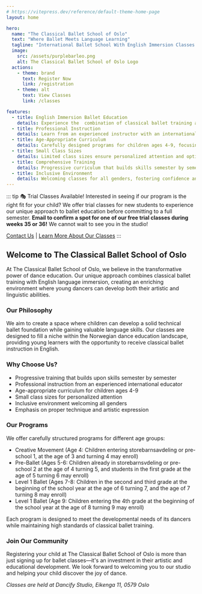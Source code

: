 ```yaml
---
# https://vitepress.dev/reference/default-theme-home-page
layout: home

hero:
  name: "The Classical Ballet School of Oslo"
  text: "Where Ballet Meets Language Learning"
  tagline: "International Ballet School With English Immersion Classes for All Genders. Currently Ages 4-9."
  image:
    src: /assets/purplebarleo.png
    alt: The Classical Ballet School of Oslo Logo
  actions:
    - theme: brand
      text: Register Now
      link: /registration
    - theme: alt
      text: View Classes
      link: /classes

features:
  - title: English Immersion Ballet Education
    details: Experience the  combination of classical ballet training and English language immersion
  - title: Professional Instruction
    details: Learn from an experienced instructor with an international teaching background
  - title: Age-Appropriate Curriculum
    details: Carefully designed programs for children ages 4-9, focusing on proper technique and development. Older age groups will be added in future years.
  - title: Small Class Sizes
    details: Limited class sizes ensure personalized attention and optimal learning
  - title: Comprehensive Training
    details: Progressive curriculum that builds skills semester by semester
  - title: Inclusive Environment
    details: Welcoming classes for all genders, fostering confidence and artistic expression
---
```


<div id="trial-classes" style="scroll-margin-top: 80px;"></div>

::: tip 🎭 Trial Classes Available!
Interested in seeing if our program is the right fit for your child? We offer trial classes for new students to experience our unique approach to ballet education before committing to a full semester. **Email to confirm a spot for one of our free trial classes during weeks 35 or 36!** We cannot wait to see you in the studio!

[Contact Us](/contact) | [Learn More About Our Classes](/classes)
:::

## Welcome to The Classical Ballet School of Oslo

At The Classical Ballet School of Oslo, we believe in the transformative power of dance education. Our unique approach combines classical ballet training with English language immersion, creating an enriching environment where young dancers can develop both their artistic and linguistic abilities.

### Our Philosophy

We aim to create a space where children can develop a solid technical ballet foundation while gaining valuable language skills. Our classes are designed to fill a niche within the Norwegian dance education landscape, providing young learners with the opportunity to receive classical ballet instruction in English.

### Why Choose Us?

- Progressive training that builds upon skills semester by semester
- Professional instruction from an experienced international educator
- Age-appropriate curriculum for children ages 4-9
- Small class sizes for personalized attention
- Inclusive environment welcoming all genders
- Emphasis on proper technique and artistic expression

### Our Programs

We offer carefully structured programs for different age groups:

- Creative Movement (Age 4: Children entering storebarnsavdeling or pre-school 1, at the age of 3 and turning 4 may enroll)
- Pre-Ballet (Ages 5-6: Children already in storebarnsvdeling or pre-school 2 at the age of 4 turning 5, and students in the first grade at the age of 5 turning 6 may enroll)
- Level 1 Ballet (Ages 7-8: Children in the second and third grade at the beginning of the school year at the age of 6 turning 7, and the age of 7 turning 8 may enroll)
- Level 1 Ballet (Age 9: Children entering the 4th grade at the beginning of the school year at the age of 8 turning 9 may enroll)

Each program is designed to meet the developmental needs of its dancers while maintaining high standards of classical ballet training.

### Join Our Community

Registering your child at The Classical Ballet School of Oslo is more than just signing up for ballet classes—it's an investment in their artistic and educational development. We look forward to welcoming you to our studio and helping your child discover the joy of dance.

_Classes are held at Dancify Studio, Eikenga 11, 0579 Oslo_
